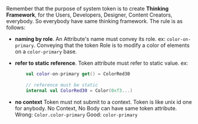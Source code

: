 Remember that the purpose of system token is to create **Thinking Framework**, for the Users, Developers, Designer, Content Creators, everybody. So everybody have same thinking framework. The rule is as follows:

- **naming by role**.
  An Attribute's name must convey its role. ex: `color-on-primary`.
  Conveying that the token Role is to modify a color of elements on a `color-primary` base.
- **refer to static reference**.
  Token attribute must refer to static value.
  ex: 
  ```kotlin
	  val color-on-primary get() = ColorRed30
	  
	  // reference must be static
	  internal val ColorRed30 = Color(0xf3...)
	```

- **no context**
  Token must not submit to a context. Token is like unix id one for anybody. No Context, No Body can have same token attribute.
  Wrong: `Color.color-primary`
  Good: `color-primary`